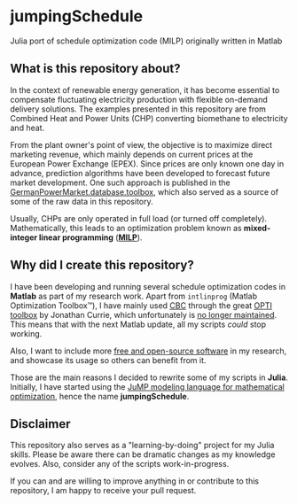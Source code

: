# jumpingSchedule
Julia port of schedule optimization code (MILP) originally written in Matlab

## What is this repository about?
In the context of renewable energy generation, it has become essential to compensate fluctuating electricity production with flexible on-demand delivery solutions.
The examples presented in this repository are from Combined Heat and Power Units (CHP) converting biomethane to electricity and heat.

From the plant owner's point of view, the objective is to maximize direct marketing revenue, which mainly depends on current prices at the European Power Exchange (EPEX).
Since prices are only known one day in advance, prediction algorithms have been developed to forecast future market development.
One such approach is published in the [GermanPowerMarket.database.toolbox](https://gitlab.com/M.Dotzauer/gpm_dbtb), which also served as a source of some of the raw data in this repository.

Usually, CHPs are only operated in full load (or turned off completely).
Mathematically, this leads to an optimization problem known as **mixed-integer linear programming** ([**MILP**](https://en.wikipedia.org/wiki/Linear_programming#Integer_unknowns)).

## Why did I create this repository?
I have been developing and running several schedule optimization codes in **Matlab** as part of my research work.
Apart from `intlinprog` (Matlab Optimization Toolbox™), I have mainly used [CBC](https://projects.coin-or.org/Cbc) through the great [OPTI toolbox](https://github.com/jonathancurrie/OPTI) by Jonathan Currie, which unfortunately is [no longer maintained](https://www.inverseproblem.co.nz/OPTI/index.php/Blog/OPTI-Toolbox-Development-has-Ceased).
This means that with the next Matlab update, all my scripts *could* stop working.

Also, I want to include more [free and open-source software](https://en.wikipedia.org/wiki/Free_and_open-source_software) in my research, and showcase its usage so others can benefit from it.

Those are the main reasons I decided to rewrite some of my scripts in **Julia**.
Initially, I have started using the [JuMP modeling language for mathematical optimization](https://jump.dev/JuMP.jl/stable/), hence the name **jumpingSchedule**.

## Disclaimer
This repository also serves as a "learning-by-doing" project for my Julia skills.
Please be aware there can be dramatic changes as my knowledge evolves.
Also, consider any of the scripts work-in-progress.

If you can and are willing to improve anything in or contribute to this repository, I am happy to receive your pull request.
